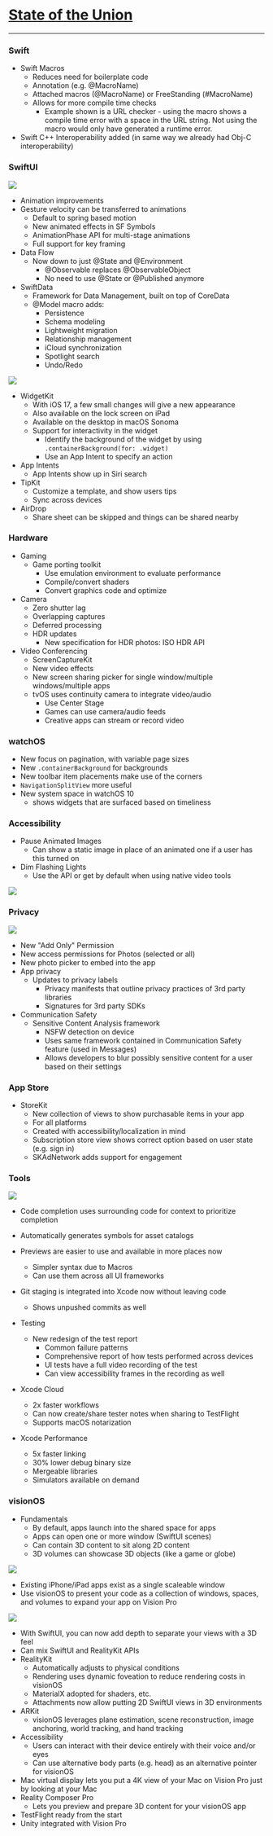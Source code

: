 # [**State of the Union**](https://developer.apple.com/videos/play/wwdc2023/102/)

---

### **Swift**

* Swift Macros
    * Reduces need for boilerplate code
    * Annotation (e.g. @MacroName)
    * Attached macros (@MacroName) or FreeStanding (#MacroName)
    * Allows for more compile time checks
        * Example shown is a URL checker - using the macro shows a compile time error with a space in the URL string. Not using the macro would only have generated a runtime error.
* Swift C++ Interoperability added (in same way we already had Obj-C interoperability)

### **SwiftUI**

![](images/sotu/swiftui.png)

* Animation improvements
* Gesture velocity can be transferred to animations
    * Default to spring based motion
    * New animated effects in SF Symbols
    * AnimationPhase API for multi-stage animations
    * Full support for key framing
* Data Flow
    * Now down to just @State and @Environment
        * @Observable replaces @ObservableObject
        * No need to use @State or @Published anymore
* SwiftData
    * Framework for Data Management, built on top of CoreData
    * @Model macro adds:
        * Persistence
        * Schema modeling
        * Lightweight migration
        * Relationship management
        * iCloud synchronization
        * Spotlight search
        * Undo/Redo

![](images/sotu/swiftdata.png)

        

* WidgetKit
    * With iOS 17, a few small changes will give a new appearance
    * Also available on the lock screen on iPad
    * Available on the desktop in macOS Sonoma
    * Support for interactivity in the widget
        * Identify the background of the widget by using `.containerBackground(for: .widget)`
        * Use an App Intent to specify an action
* App Intents
    * App Intents show up in Siri search
* TipKit
    * Customize a template, and show users tips
    * Sync across devices
* AirDrop
    * Share sheet can be skipped and things can be shared nearby

### **Hardware**

* Gaming
    * Game porting toolkit
        * Use emulation environment to evaluate performance
        * Compile/convert shaders
        * Convert graphics code and optimize
* Camera
    * Zero shutter lag
    * Overlapping captures
    * Deferred processing
    * HDR updates
        * New specification for HDR photos: ISO HDR API
* Video Conferencing
    * ScreenCaptureKit
    * New video effects
    * New screen sharing picker for single window/multiple windows/multiple apps
    * tvOS uses continuity camera to integrate video/audio
        * Use Center Stage
        * Games can use camera/audio feeds
        * Creative apps can stream or record video


### **watchOS**

* New focus on pagination, with variable page sizes
* New `.containerBackground` for backgrounds
* New toolbar item placements make use of the corners
* `NavigationSplitView` more useful
* New system space in watchOS 10
    * shows widgets that are surfaced based on timeliness

### **Accessibility**

* Pause Animated Images
    * Can show a static image in place of an animated one if a user has this turned on
* Dim Flashing Lights
    * Use the API or get by default when using native video tools

![](images/sotu/accessibility.png)

### **Privacy**

![](images/sotu/privacy.png)

* New "Add Only" Permission
* New access permissions for Photos (selected or all)
* New photo picker to embed into the app
* App privacy
    * Updates to privacy labels
        * Privacy manifests that outline privacy practices of 3rd party libraries
        * Signatures for 3rd party SDKs
* Communication Safety
    * Sensitive Content Analysis framework
        * NSFW detection on device
        * Uses same framework contained in Communication Safety feature (used in Messages)
        * Allows developers to blur possibly sensitive content for a user based on their settings

### **App Store**

* StoreKit
    * New collection of views to show purchasable items in your app
    * For all platforms
    * Created with accessibility/localization in mind
    * Subscription store view shows correct option based on user state (e.g. sign in)
    * SKAdNetwork adds support for engagement

### **Tools**

![](images/sotu/xcode.png)

* Code completion uses surrounding code for context to prioritize completion
* Automatically generates symbols for asset catalogs
* Previews are easier to use and available in more places now
    * Simpler syntax due to Macros
    * Can use them across all UI frameworks
* Git staging is integrated into Xcode now without leaving code
    * Shows unpushed commits as well

* Testing
    * New redesign of the test report
        * Common failure patterns
        * Comprehensive report of how tests performed across devices
        * UI tests have a full video recording of the test
        * Can view accessibility frames in the recording as well

* Xcode Cloud
    * 2x faster workflows
    * Can now create/share tester notes when sharing to TestFlight
    * Supports macOS notarization

* Xcode Performance
    * 5x faster linking
    * 30% lower debug binary size
    * Mergeable libraries
    * Simulators available on demand

### **visionOS**

* Fundamentals
    * By default, apps launch into the shared space for apps
    * Apps can open one or more window (SwiftUI scenes)
    * Can contain 3D content to sit along 2D content
    * 3D volumes can showcase 3D objects (like a game or globe)

![](images/sotu/fundamentals.png)

* Existing iPhone/iPad apps exist as a single scaleable window
* Use visionOS to present your code as a collection of windows, spaces, and volumes to expand your app on Vision Pro

![](images/sotu/visionOS.png)

* With SwiftUI, you can now add depth to separate your views with a 3D feel
* Can mix SwiftUI and RealityKit APIs
* RealityKit
    * Automatically adjusts to physical conditions
    * Rendering uses dynamic foveation to reduce rendering costs in visionOS
    * MaterialX adopted for shaders, etc.
    * Attachments now allow putting 2D SwiftUI views in 3D environments
* ARKit
    * visionOS leverages plane estimation, scene reconstruction, image anchoring, world tracking, and hand tracking
* Accessibility
    * Users can interact with their device entirely with their voice and/or eyes
    * Can use alternative body parts (e.g. head) as an alternative pointer for visionOS
* Mac virtual display lets you put a 4K view of your Mac on Vision Pro just by looking at your Mac
* Reality Composer Pro
    * Lets you preview and prepare 3D content for your visionOS app
* TestFlight ready from the start
* Unity integrated with Vision Pro